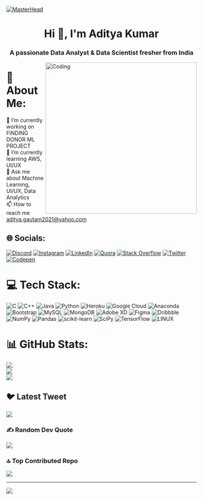 [![MasterHead](https://i.pinimg.com/originals/2e/e8/8b/2ee88bf78e4f76001f59bad5e91a6a03.gif)](https://gomzee17-09.io)

<h1 align="center">Hi 👋, I'm Aditya Kumar</h1>
<h3 align="center">A passionate Data Analyst & Data Scientist fresher from India</h3>
<img align="right" alt="Coding" width="400" src="https://i.pinimg.com/originals/57/3c/da/573cdaf5205bebaac51ca29273dd5514.gif">


# 💫 About Me:
🔭 I’m currently working on FINDING DONOR ML PROJECT<br>🌱 I’m currently learning AWS, UI/UX<br>💬 Ask me about Machine Learning, UI/UX, Data Analytics<br>📫 How to reach me  aditya.gautam2021@yahoo.com<br>


## 🌐 Socials:
[![Discord](https://img.shields.io/badge/Discord-%237289DA.svg?logo=discord&logoColor=white)](https://discord.gg/Gomzee15#2117) [![Instagram](https://img.shields.io/badge/Instagram-%23E4405F.svg?logo=Instagram&logoColor=white)](https://instagram.com/gtm.aditya) [![LinkedIn](https://img.shields.io/badge/LinkedIn-%230077B5.svg?logo=linkedin&logoColor=white)](https://linkedin.com/in/aditya-kumar-391a691b5/) [![Quora](https://img.shields.io/badge/Quora-%23B92B27.svg?logo=Quora&logoColor=white)](https://quora.com/profile/ADITYA-KUMAR-20BAI10155) [![Stack Overflow](https://img.shields.io/badge/-Stackoverflow-FE7A16?logo=stack-overflow&logoColor=white)](https://stackoverflow.com/users/gomzee18) [![Twitter](https://img.shields.io/badge/Twitter-%231DA1F2.svg?logo=Twitter&logoColor=white)](https://twitter.com/adityak03064110) [![Codepen](https://img.shields.io/badge/Codepen-000000?style=for-the-badge&logo=codepen&logoColor=white)](https://codepen.io/gomzee17-09) 

# 💻 Tech Stack:
![C](https://img.shields.io/badge/c-%2300599C.svg?style=flat&logo=c&logoColor=white) ![C++](https://img.shields.io/badge/c++-%2300599C.svg?style=flat&logo=c%2B%2B&logoColor=white) ![Java](https://img.shields.io/badge/java-%23ED8B00.svg?style=flat&logo=java&logoColor=white) ![Python](https://img.shields.io/badge/python-3670A0?style=flat&logo=python&logoColor=ffdd54) ![Heroku](https://img.shields.io/badge/heroku-%23430098.svg?style=flat&logo=heroku&logoColor=white) ![Google Cloud](https://img.shields.io/badge/Google%20Cloud-%234285F4.svg?style=flat&logo=google-cloud&logoColor=white) ![Anaconda](https://img.shields.io/badge/Anaconda-%2344A833.svg?style=flat&logo=anaconda&logoColor=white) ![Bootstrap](https://img.shields.io/badge/bootstrap-%23563D7C.svg?style=flat&logo=bootstrap&logoColor=white) ![MySQL](https://img.shields.io/badge/mysql-%2300f.svg?style=flat&logo=mysql&logoColor=white) ![MongoDB](https://img.shields.io/badge/MongoDB-%234ea94b.svg?style=flat&logo=mongodb&logoColor=white) ![Adobe XD](https://img.shields.io/badge/Adobe%20XD-470137?style=flat&logo=Adobe%20XD&logoColor=#FF61F6) 	![Figma](https://img.shields.io/badge/figma-%23F24E1E.svg?style=flat&logo=figma&logoColor=white) ![Dribbble](https://img.shields.io/badge/Dribbble-EA4C89?style=flat&logo=dribbble&logoColor=white) ![NumPy](https://img.shields.io/badge/numpy-%23013243.svg?style=flat&logo=numpy&logoColor=white) ![Pandas](https://img.shields.io/badge/pandas-%23150458.svg?style=flat&logo=pandas&logoColor=white) ![scikit-learn](https://img.shields.io/badge/scikit--learn-%23F7931E.svg?style=flat&logo=scikit-learn&logoColor=white) ![SciPy](https://img.shields.io/badge/SciPy-%230C55A5.svg?style=flat&logo=scipy&logoColor=%white) ![TensorFlow](https://img.shields.io/badge/TensorFlow-%23FF6F00.svg?style=flat&logo=TensorFlow&logoColor=white) ![LINUX](https://img.shields.io/badge/Linux-FCC624?style=flat&logo=linux&logoColor=black)
# 📊 GitHub Stats:
![](https://github-readme-stats.vercel.app/api?username=gomzee17-09&theme=radical&hide_border=false&include_all_commits=true&count_private=true)<br/>
![](https://github-readme-streak-stats.herokuapp.com/?user=gomzee17-09&theme=radical&hide_border=false)<br/>
![](https://github-readme-stats.vercel.app/api/top-langs/?username=gomzee17-09&theme=radical&hide_border=false&include_all_commits=true&count_private=true&layout=compact)

## 🐦 Latest Tweet
[![](https://gtce.itsvg.in/api?username=adityak03064110)](https://github.com/VishwaGauravIn/github-twitter-card-embed)

### ✍️ Random Dev Quote
![](https://quotes-github-readme.vercel.app/api?type=horizontal&theme=radical)

### 🔝 Top Contributed Repo
![](https://github-contributor-stats.vercel.app/api?username=gomzee17-09&limit=5&theme=dark&combine_all_yearly_contributions=true)


---
[![](https://visitcount.itsvg.in/api?id=gomzee17-09&label=Profile%20Views&pretty=false)](https://visitcount.itsvg.in)

<!-- Proudly created with GPRM ( https://gprm.itsvg.in ) -->
